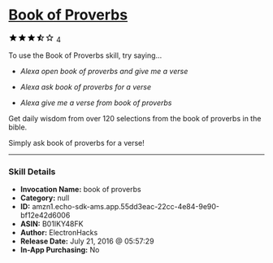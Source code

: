 # [Book of Proverbs](http://alexa.amazon.com/#skills/amzn1.echo-sdk-ams.app.55dd3eac-22cc-4e84-9e90-bf12e42d6006)
![3.4 stars](../../images/ic_star_black_18dp_1x.png)![3.4 stars](../../images/ic_star_black_18dp_1x.png)![3.4 stars](../../images/ic_star_black_18dp_1x.png)![3.4 stars](../../images/ic_star_half_black_18dp_1x.png)![3.4 stars](../../images/ic_star_border_black_18dp_1x.png) 4

To use the Book of Proverbs skill, try saying...

* *Alexa open book of proverbs and give me a verse*

* *Alexa ask book of proverbs for a verse*

* *Alexa give me a verse from book of proverbs*

Get daily wisdom from over 120 selections from the book of proverbs in the bible.

Simply ask book of proverbs for a verse!

***

### Skill Details

* **Invocation Name:** book of proverbs
* **Category:** null
* **ID:** amzn1.echo-sdk-ams.app.55dd3eac-22cc-4e84-9e90-bf12e42d6006
* **ASIN:** B01IKY48FK
* **Author:** ElectronHacks
* **Release Date:** July 21, 2016 @ 05:57:29
* **In-App Purchasing:** No
